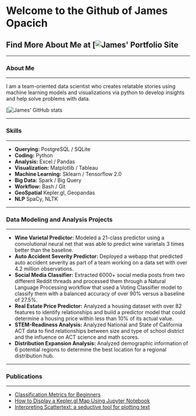 # Welcome to the Github of James Opacich

## Find More About Me at [![James' Portfolio Site](https://jamesronsonop.github.io/#)

____
### About Me
____

I am a team-oriented data scientist who creates relatable stories using machine learning models and visualizations via python to develop insights and help solve problems with data. 

[![James' GitHub stats](https://github-readme-stats.vercel.app/api?username=JamesRonsonOp&show_icons=true&theme=tokyonight)

_______
### Skills
______
* **Querying:** PostgreSQL / SQLite
* **Coding:** Python 
* **Analysis:** Excel / Pandas
* **Visualization:** Matplotlib / Tableau
* **Machine Learning:** Sklearn / Tensorflow 2.0
* **Big Data:** Spark / Big Query
* **Workflow:** Bash / Git
* **GeoSpatial** Kepler.gl, Geopandas
* **NLP** SpaCy, NLTK

_______
### Data Modeling and Analysis Projects
_____

* **Wine Varietal Predictor:** Modeled a 21-class predictor using a convolutional neural net that was able to predict wine varietals 3 times better than the baseline. 
* **Auto Accident Severity Predictor:** Deployed a webapp that predicted auto accident severity as part of a team working on a data set with over 4.2 million observations.
* **Social Media Classifier:** Extracted 6000+ social media posts from two different Reddit threads and processed them through a Natural Language Processing workflow that used a Voting Classifier model to classify them with a balanced accuracy of over 90% versus a baseline of 27.5%.
* **Real Estate Price Predictor:** Analyzed a housing dataset with over 82 features to identify relationships and build a predictor model that could determine a housing price within less than 10% of its actual value. 
* **STEM-Readiness Analysis:** Analyzed National and State of California ACT data to find relationships between size and type of school district and the influence on ACT science and math scores. 
* **Distribution Expansion Analysis:** Analyzed demographic information of 6 potential regions to determine the best location for a regional distribution hub. 
_____
### Publications
______

* [Classification Metrics for Beginners](https://jamesopacich.medium.com/classification-metrics-for-beginners-6e27a5eb4749)
* [How to Display a Kepler.gl Map Using Jupyter Notebook](https://jamesopacich.medium.com/display-a-kepler-gl-map-69d807dae082)
* [Interpreting Scattertext: a seductive tool for plotting text](https://jamesopacich.medium.com/interpreting-scattertext-a-seductive-tool-for-plotting-text-2e94e5824858)



